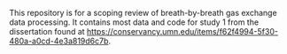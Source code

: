 This repository is for a scoping review of breath-by-breath gas exchange data processing. It contains most data and code for study 1 from the dissertation found at https://conservancy.umn.edu/items/f62f4994-5f30-480a-a0cd-4e3a819d6c7b.
